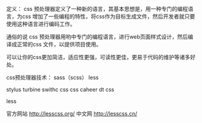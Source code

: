 定义：
css 预处理器定义了一种新的语言，其基本思想是，用一种专门的编程语言，为css 增加了一些编程的特性，将css作为目标生成文件，然后开发者就只要使用这种语言进行编码工作。

通俗的说 css 预处理器用哟中专门的编程语言，进行web页面样式设计，然后编译成正常的css 文件，以提供项目使用。

可以让你的css更加简洁，适应性更强，可读性更佳，更易于代码的维护等诸多好处。

css预处理器技术：
sass（scss）
less


stylus
turbine
swithc css
css caheer
dt css


less

官方网站
http://lesscss.org/
中文网
http://lesscss.cn/